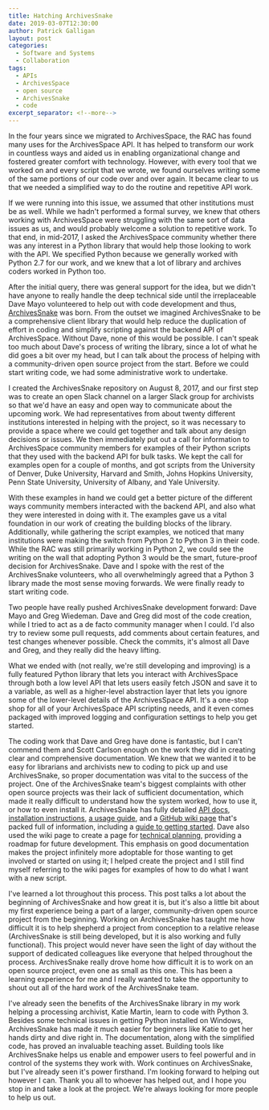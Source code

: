 ```yaml
---
title: Hatching ArchivesSnake
date: 2019-03-07T12:30:00
author: Patrick Galligan
layout: post
categories:
  - Software and Systems
  - Collaboration
tags:
  - APIs
  - ArchivesSpace
  - open source
  - ArchivesSnake
  - code
excerpt_separator: <!--more-->
---
```

In the four years since we migrated to ArchivesSpace, the RAC has found many uses for the ArchivesSpace API. It has helped to transform our work in countless ways and aided us in enabling organizational change and fostered greater comfort with technology. However, with every tool that we worked on and every script that we wrote, we found ourselves writing some of the same portions of our code over and over again. It became clear to us that we needed a simplified way to do the routine and repetitive API work.
<!--more-->

 If we were running into this issue, we assumed that other institutions must be as well. While we hadn't performed a formal survey, we knew that others working with ArchivesSpace were struggling with the same sort of data issues as us, and would probably welcome a solution to repetitive work. To that end, in mid-2017, I asked the ArchivesSpace community whether there was any interest in a Python library that would help those looking to work with the API. We specified Python because we generally worked with Python 2.7 for our work, and we knew that a lot of library and archives coders worked in Python too.

After the initial query, there was general support for the idea, but we didn't have anyone to really handle the deep technical side until the irreplaceable Dave Mayo volunteered to help out with code development and thus, [ArchivesSnake](https://github.com/archivesspace-labs/ArchivesSnake) was born. From the outset we imagined ArchivesSnake to be a comprehensive client library that would help reduce the duplication of effort in coding and simplify scripting against the backend API of ArchivesSpace. Without Dave, none of this would be possible. I can't speak too much about Dave's process of writing the library, since a lot of what he did goes a bit over my head, but I can talk about the process of helping with a community-driven open source project from the start. Before we could start writing code, we had some administrative work to undertake.

I created the ArchivesSnake repository on August 8, 2017, and our first step was to create an open Slack channel on a larger Slack group for archivists so that we'd have an easy and open way to communicate about the upcoming work. We had representatives from about twenty different institutions interested in helping with the project, so it was necessary to provide a space where we could get together and talk about any design decisions or issues. We then immediately put out a call for information to ArchivesSpace community members for examples of their Python scripts that they used with the backend API for bulk tasks. We kept the call for examples open for a couple of months, and got scripts from the University of Denver, Duke University, Harvard and Smith, Johns Hopkins University, Penn State University, University of Albany, and Yale University.

With these examples in hand we could get a better picture of the different ways community members interacted with the backend API, and also what they were interested in doing with it. The examples gave us a vital foundation in our work of creating the building blocks of the library. Additionally, while gathering the script examples, we noticed that many institutions were making the switch from Python 2 to Python 3 in their code. While the RAC was still primarily working in Python 2, we could see the writing on the wall that adopting Python 3 would be the smart, future-proof decision for ArchivesSnake. Dave and I spoke with the rest of the ArchivesSnake volunteers, who all overwhelmingly agreed that a Python 3 library made the most sense moving forwards. We were finally ready to start writing code.

Two people have really pushed ArchivesSnake development forward: Dave Mayo and Greg Wiedeman. Dave and Greg did most of the code creation, while I tried to act as a de facto community manager when I could. I'd also try to review some pull requests, add comments about certain features, and test changes whenever possible. Check the commits, it's almost all Dave and Greg, and they really did the heavy lifting.

What we ended with (not really, we're still developing and improving) is a fully featured Python library that lets you interact with ArchivesSpace through both a low level API that lets users easily fetch JSON and save it to a variable, as well as a higher-level abstraction layer that lets you ignore some of the lower-level details of the ArchivesSpace API. It's a one-stop shop for all of your ArchivesSpace API scripting needs, and it even comes packaged with improved logging and configuration settings to help you get started.

The coding work that Dave and Greg have done is fantastic, but I can't commend them and Scott Carlson enough on the work they did in creating clear and comprehensive documentation. We knew that we wanted it to be easy for librarians and archivists new to coding to pick up and use ArchivesSnake, so proper documentation was vital to the success of the project. One of the ArchivesSnake team's biggest complaints with other open source projects was their lack of sufficient documentation, which made it really difficult to understand how the system worked, how to use it, or how to even install it. ArchivesSnake has fully detailed [API docs](https://archivesspace-labs.github.io/ArchivesSnake/html/index.html), [installation instructions](https://github.com/archivesspace-labs/ArchivesSnake#installation), [a usage guide](https://github.com/archivesspace-labs/ArchivesSnake#usage), and a [GitHub wiki page](https://github.com/archivesspace-labs/ArchivesSnake/wiki) that's packed full of information, including a [guide to getting started](https://github.com/archivesspace-labs/ArchivesSnake/wiki/Getting-Started-Guide). Dave also used the wiki page to create a page for [technical planning](https://github.com/archivesspace-labs/ArchivesSnake/wiki/Technical-Planning), providing a roadmap for future development. This emphasis on good documentation makes the project infinitely more adoptable for those wanting to get involved or started on using it; I helped create the project and I still find myself referring to the wiki pages for examples of how to do what I want with a new script.

I've learned a lot throughout this process. This post talks a lot about the beginning of ArchivesSnake and how great it is, but it's also a little bit about my first experience being a part of a larger, community-driven open source project from the beginning. Working on ArchivesSnake has taught me how difficult it is to help shepherd a project from conception to a relative release (ArchivesSnake is still being developed, but it is also working and fully functional). This project would never have seen the light of day without the support of dedicated colleagues like everyone that helped throughout the process. ArchivesSnake really drove home how difficult it is to work on an open source project, even one as small as this one. This has been a learning experience for me and I really wanted to take the opportunity to shout out all of the hard work of the ArchivesSnake team.

I've already seen the benefits of the ArchivesSnake library in my work helping a processing archivist, Katie Martin, learn to code with Python 3. Besides some technical issues in getting Python installed on Windows, ArchivesSnake has made it much easier for beginners like Katie to get her hands dirty and dive right in. The documentation, along with the simplified code, has proved an invaluable teaching asset. Building tools like ArchivesSnake helps us enable and empower users to feel powerful and in control of the systems they work with. Work continues on ArchivesSnake, but I've already seen it's power firsthand. I'm looking forward to helping out however I can. Thank you all to whoever has helped out, and I hope you stop in and take a look at the project. We're always looking for more people to help us out.
